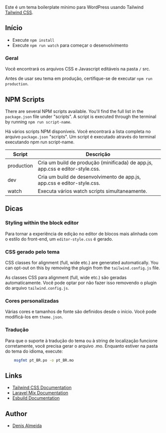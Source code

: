 Este é um tema boilerplate mínimo para WordPress usando Tailwind  [Tailwind CSS](https://tailwindcss.com/).

## Início

*   Execute `npm install`
*   Execute `npm run watch` para começar o desenvolvimento

### Geral

Você encontrará os arquivos CSS e Javascript editáveis ​​na pasta `/` src.

Antes de usar seu tema em produção, certifique-se de executar `npm run production`.


## NPM Scripts

There are several NPM scripts available. You'll find the full list in the `package.json` file under "scripts". A script is executed through the terminal by running `npm run script-name`.

Há vários scripts NPM disponíveis. Você encontrará a lista completa no arquivo `package.json` "scripts". Um script é executado através do terminal executando npm run script-name.

| Script | Descrição |
| --- | --- |
| production | Cria um build de produção (minificada) de app.js, app.css e editor-style.css. |
| dev | Cria um build de desenvolvimento de app.js, app.css e editor-style.css. |
| watch | Executa vários watch scripts simultaneamente. |


## Dicas

### Styling within the block editor

Para tornar a experiência de edição no editor de blocos mais alinhada com o estilo do front-end, um `editor-style.css` é gerado.


### CSS gerado pelo tema

CSS classes for alignment (full, wide etc.) are generated automatically. You can opt-out on this by removing the plugin from the `tailwind.config.js` file.

As classes CSS para alignment (full, wide etc.) são geradas automaticamente. Você pode optar por não fazer isso removendo o plugin do arquivo `tailwind.config.js`.


### Cores personalizadas

Várias cores e tamanhos de fonte são definidos desde o início. Você pode modificá-los em `theme.json`.


### Tradução

Para que o suporte à tradução do tema ou à string de localização funcione corretamente, você precisa gerar o arquivo .mo. Enquanto estiver na pasta do tema do idioma, execute:


```bash
    msgfmt pt_BR.po -o pt_BR.mo
   ```

## Links

*   [Tailwind CSS Documentation](https://tailwindcss.com/docs)
*   [Laravel Mix Documentation](https://laravel-mix.com)
*   [Esbuild Documentation](https://esbuild.github.io)

## Author

*   [Denis Almeida](https://denisalmeida.com)

